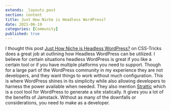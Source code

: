 ```yaml
---
extends: _layouts.post
section: content
title: Just How Niche is Headless WordPress?
date: 2021-06-19
categories: [Community]
published: true
---
```


I thought this post [Just How Niche is Headless WordPress?](https://css-tricks.com/just-how-niche-is-headless-wordpress/) on CSS-Tricks does a great job at outlining how Headless WordPress can be utilized. I believe for certain situations headless WordPress is great if you like a certain tool or if you have multiple platforms you need to support.
Though for a large part of the WordPress community in my experience they are not developers, and they want things to work without much configuration. This is where WordPress shines in its simplicity while also allowing developers to harness the power available when needed.
They also mention [Strattic](https://www.strattic.com/) which is a cool tool for WordPress to generate a site statically. It gives you a lot of the benefits of Jamstack. Without as many of the downfalls or considerations, you need to make as a developer.
